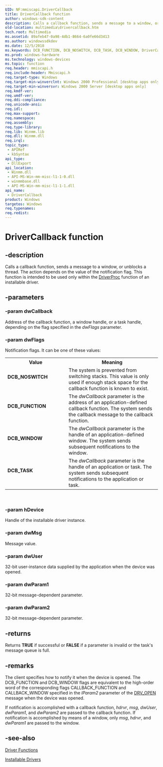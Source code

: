 ```yaml
---
UID: NF:mmiscapi.DriverCallback
title: DriverCallback function
author: windows-sdk-content
description: Calls a callback function, sends a message to a window, or unblocks a thread. The action depends on the value of the notification flag. This function is intended to be used only within the DriverProc function of an installable driver.
old-location: multimedia\drivercallback.htm
tech.root: Multimedia
ms.assetid: 89afeb47-0a98-4db1-8664-6a0fe66d3413
ms.author: windowssdkdev
ms.date: 12/5/2018
ms.keywords: DCB_FUNCTION, DCB_NOSWITCH, DCB_TASK, DCB_WINDOW, DriverCallback, DriverCallback function [Windows Multimedia], _win32_DriverCallback, digitalv/DriverCallback, multimedia.drivercallback
ms.prod: windows-hardware
ms.technology: windows-devices
ms.topic: function
req.header: mmiscapi.h
req.include-header: Mmiscapi.h
req.target-type: Windows
req.target-min-winverclnt: Windows 2000 Professional [desktop apps only]
req.target-min-winversvr: Windows 2000 Server [desktop apps only]
req.kmdf-ver: 
req.umdf-ver: 
req.ddi-compliance: 
req.unicode-ansi: 
req.idl: 
req.max-support: 
req.namespace: 
req.assembly: 
req.type-library: 
req.lib: Winmm.lib
req.dll: Winmm.dll
req.irql: 
topic_type:
 - APIRef
 - kbSyntax
api_type:
 - DllExport
api_location:
 - Winmm.dll
 - API-MS-Win-mm-misc-l1-1-0.dll
 - winmmbase.dll
 - API-MS-Win-mm-misc-l1-1-1.dll
api_name:
 - DriverCallback
product: Windows
targetos: Windows
req.typenames: 
req.redist: 
---
```


# DriverCallback function


## -description



Calls a callback function, sends a message to a window, or unblocks a thread. The action depends on the value of the notification flag. This function is intended to be used only within the <a href="https://msdn.microsoft.com/d9a5535f-6b80-40cc-a20b-b7a342414d7f">DriverProc</a> function of an installable driver.




## -parameters




### -param dwCallback

Address of the callback function, a window handle, or a task handle, depending on the flag specified in the <i>dwFlags</i> parameter.


### -param dwFlags

Notification flags. It can be one of these values:

<table>
<tr>
<th>Value</th>
<th>Meaning</th>
</tr>
<tr>
<td width="40%"><a id="DCB_NOSWITCH"></a><a id="dcb_noswitch"></a><dl>
<dt><b>DCB_NOSWITCH</b></dt>
</dl>
</td>
<td width="60%">
The system is prevented from switching stacks. This value is only used if enough stack space for the callback function is known to exist.

</td>
</tr>
<tr>
<td width="40%"><a id="DCB_FUNCTION"></a><a id="dcb_function"></a><dl>
<dt><b>DCB_FUNCTION</b></dt>
</dl>
</td>
<td width="60%">
The <i>dwCallback</i> parameter is the address of an application-defined callback function. The system sends the callback message to the callback function.

</td>
</tr>
<tr>
<td width="40%"><a id="DCB_WINDOW"></a><a id="dcb_window"></a><dl>
<dt><b>DCB_WINDOW</b></dt>
</dl>
</td>
<td width="60%">
The <i>dwCallback</i> parameter is the handle of an application-defined window. The system sends subsequent notifications to the window.

</td>
</tr>
<tr>
<td width="40%"><a id="DCB_TASK"></a><a id="dcb_task"></a><dl>
<dt><b>DCB_TASK</b></dt>
</dl>
</td>
<td width="60%">
The <i>dwCallback</i> parameter is the handle of an application or task. The system sends subsequent notifications to the application or task.

</td>
</tr>
</table>
 


### -param hDevice

Handle of the installable driver instance.


### -param dwMsg

Message value.


### -param dwUser

32-bit user-instance data supplied by the application when the device was opened.


### -param dwParam1

32-bit message-dependent parameter.


### -param dwParam2

32-bit message-dependent parameter.


## -returns



Returns <b>TRUE</b> if successful or <b>FALSE</b> if a parameter is invalid or the task's message queue is full.




## -remarks



The client specifies how to notify it when the device is opened. The DCB_FUNCTION and DCB_WINDOW flags are equivalent to the high-order word of the corresponding flags CALLBACK_FUNCTION and CALLBACK_WINDOW specified in the <i>lParam2</i> parameter of the <a href="https://msdn.microsoft.com/6b5e21e3-dc29-4f0f-84cb-bd2d2e3c54e9">DRV_OPEN</a> message when the device was opened.

If notification is accomplished with a callback function, <i>hdrvr</i>, <i>msg</i>, <i>dwUser</i>, <i>dwParam1</i>, and <i>dwParam2</i> are passed to the callback function. If notification is accomplished by means of a window, only <i>msg</i>, <i>hdrvr</i>, and <i>dwParam1</i> are passed to the window.




## -see-also




<a href="https://msdn.microsoft.com/39b00125-b705-4cad-9334-3860a93a4f05">Driver Functions</a>



<a href="https://msdn.microsoft.com/8b628a4d-48fa-4388-9d7c-0c901c45b7f3">Installable Drivers</a>
 

 

